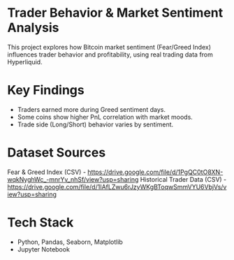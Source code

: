 # Trader Behavior & Market Sentiment Analysis 

This project explores how Bitcoin market sentiment (Fear/Greed Index) influences trader behavior and profitability, using real trading data from Hyperliquid.

# Key Findings
- Traders earned more during Greed sentiment days.
- Some coins show higher PnL correlation with market moods.
- Trade side (Long/Short) behavior varies by sentiment.

# Dataset Sources
Fear & Greed Index (CSV) - https://drive.google.com/file/d/1PgQC0tO8XN-wqkNyghWc_-mnrYv_nhSf/view?usp=sharing
Historical Trader Data (CSV) - https://drive.google.com/file/d/1IAfLZwu6rJzyWKgBToqwSmmVYU6VbjVs/view?usp=sharing

# Tech Stack
- Python, Pandas, Seaborn, Matplotlib
- Jupyter Notebook
